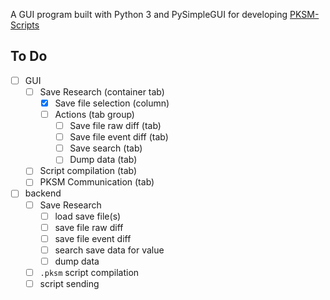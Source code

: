 A GUI program built with Python 3 and PySimpleGUI for developing [PKSM-Scripts](https://github.com/FlagBrew/PKSM-Scripts)

## To Do
- [ ] GUI
    - [ ] Save Research (container tab)
        - [x] Save file selection (column)
        - [ ] Actions (tab group)
            - [ ] Save file raw diff (tab)
            - [ ] Save file event diff (tab)
            - [ ] Save search (tab)
            - [ ] Dump data (tab)
    - [ ] Script compilation (tab)
    - [ ] PKSM Communication (tab)
- [ ] backend
    - [ ] Save Research
        - [ ] load save file(s)
        - [ ] save file raw diff
        - [ ] save file event diff
        - [ ] search save data for value
        - [ ] dump data
    - [ ] `.pksm` script compilation
    - [ ] script sending
